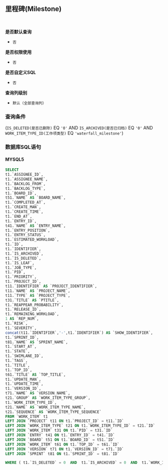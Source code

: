 ## 里程碑(Milestone) <!-- {docsify-ignore-all} -->



<br>
<p class="panel-title"><b>是否默认查询</b></p>

* `否`

<p class="panel-title"><b>是否权限使用</b></p>

* `否`

<p class="panel-title"><b>是否自定义SQL</b></p>

* `否`

<p class="panel-title"><b>查询列级别</b></p>

* `默认（全部查询列）`



### 查询条件

(`IS_DELETED(是否已删除)` EQ `'0'` AND `IS_ARCHIVED(是否已归档)` EQ `'0'` AND `WORK_ITEM_TYPE_ID(工作项类型)` EQ `'waterfall_milestone'`)



### 数据库SQL语句

#### MYSQL5

```sql
SELECT
t1.`ASSIGNEE_ID`,
t1.`ASSIGNEE_NAME`,
t1.`BACKLOG_FROM`,
t1.`BACKLOG_TYPE`,
t1.`BOARD_ID`,
t51.`NAME` AS `BOARD_NAME`,
t1.`COMPLETED_AT`,
t1.`CREATE_MAN`,
t1.`CREATE_TIME`,
t1.`END_AT`,
t1.`ENTRY_ID`,
t41.`NAME` AS `ENTRY_NAME`,
t1.`ENTRY_POSITION`,
t1.`ENTRY_STATUS`,
t1.`ESTIMATED_WORKLOAD`,
t1.`ID`,
t1.`IDENTIFIER`,
t1.`IS_ARCHIVED`,
t1.`IS_DELETED`,
t1.`IS_LEAF`,
t1.`JOB_TYPE`,
t1.`PID`,
t1.`PRIORITY`,
t1.`PROJECT_ID`,
t11.`IDENTIFIER` AS `PROJECT_IDENTIFIER`,
t11.`NAME` AS `PROJECT_NAME`,
t11.`TYPE` AS `PROJECT_TYPE`,
t31.`TITLE` AS `PTITLE`,
t1.`REAPPEAR_PROBABILITY`,
t1.`RELEASE_ID`,
t1.`REMAINING_WORKLOAD`,
1 AS `REP_NUM`,
t1.`RISK`,
t1.`SEVERITY`,
concat(t11.`IDENTIFIER`,'-',t1.`IDENTIFIER`) AS `SHOW_IDENTIFIER`,
t1.`SPRINT_ID`,
t81.`NAME` AS `SPRINT_NAME`,
t1.`START_AT`,
t1.`STATE`,
t1.`SWIMLANE_ID`,
t1.`TAGS`,
t1.`TITLE`,
t1.`TOP_ID`,
t61.`TITLE` AS `TOP_TITLE`,
t1.`UPDATE_MAN`,
t1.`UPDATE_TIME`,
t1.`VERSION_ID`,
t71.`NAME` AS `VERSION_NAME`,
t21.`GROUP` AS `WORK_ITEM_TYPE_GROUP`,
t1.`WORK_ITEM_TYPE_ID`,
t21.`NAME` AS `WORK_ITEM_TYPE_NAME`,
t21.`SEQUENCE` AS `WORK_ITEM_TYPE_SEQUENCE`
FROM `WORK_ITEM` t1 
LEFT JOIN `PROJECT` t11 ON t1.`PROJECT_ID` = t11.`ID` 
LEFT JOIN `WORK_ITEM_TYPE` t21 ON t1.`WORK_ITEM_TYPE_ID` = t21.`ID` 
LEFT JOIN `WORK_ITEM` t31 ON t1.`PID` = t31.`ID` 
LEFT JOIN `ENTRY` t41 ON t1.`ENTRY_ID` = t41.`ID` 
LEFT JOIN `BOARD` t51 ON t1.`BOARD_ID` = t51.`ID` 
LEFT JOIN `WORK_ITEM` t61 ON t1.`TOP_ID` = t61.`ID` 
LEFT JOIN `VERSION` t71 ON t1.`VERSION_ID` = t71.`ID` 
LEFT JOIN `SPRINT` t81 ON t1.`SPRINT_ID` = t81.`ID` 

WHERE ( t1.`IS_DELETED` = 0  AND  t1.`IS_ARCHIVED` = 0  AND  t1.`WORK_ITEM_TYPE_ID` = 'waterfall_milestone' )
```
